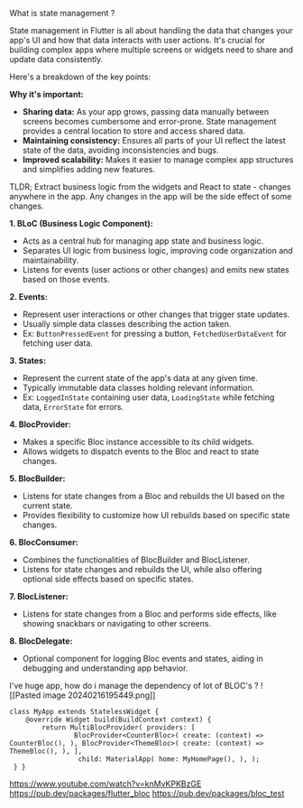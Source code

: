 
What is state management ?

State management in Flutter is all about handling the data that changes your app's UI and how that data interacts with user actions. It's crucial for building complex apps where multiple screens or widgets need to share and update data consistently.

Here's a breakdown of the key points:

**Why it's important:**

- **Sharing data:** As your app grows, passing data manually between screens becomes cumbersome and error-prone. State management provides a central location to store and access shared data.
- **Maintaining consistency:** Ensures all parts of your UI reflect the latest state of the data, avoiding inconsistencies and bugs.
- **Improved scalability:** Makes it easier to manage complex app structures and simplifies adding new features.

TLDR; Extract business logic from the widgets and React to state -  changes anywhere in the app. Any changes in the app will be the side effect of some changes.


**1. BLoC (Business Logic Component):**

- Acts as a central hub for managing app state and business logic.
- Separates UI logic from business logic, improving code organization and maintainability.
- Listens for events (user actions or other changes) and emits new states based on those events.

**2. Events:**

- Represent user interactions or other changes that trigger state updates.
- Usually simple data classes describing the action taken.
- Ex: `ButtonPressedEvent` for pressing a button, `FetchedUserDataEvent` for fetching user data.

**3. States:**

- Represent the current state of the app's data at any given time.
- Typically immutable data classes holding relevant information.
- Ex: `LoggedInState` containing user data, `LoadingState` while fetching data, `ErrorState` for errors.

**4. BlocProvider:**

- Makes a specific Bloc instance accessible to its child widgets.
- Allows widgets to dispatch events to the Bloc and react to state changes.

**5. BlocBuilder:**

- Listens for state changes from a Bloc and rebuilds the UI based on the current state.
- Provides flexibility to customize how UI rebuilds based on specific state changes.

**6. BlocConsumer:**

- Combines the functionalities of BlocBuilder and BlocListener.
- Listens for state changes and rebuilds the UI, while also offering optional side effects based on specific states.

**7. BlocListener:**

- Listens for state changes from a Bloc and performs side effects, like showing snackbars or navigating to other screens.

**8. BlocDelegate:**

- Optional component for logging Bloc events and states, aiding in debugging and understanding app behavior.


I've huge app, how do i manage the dependency of lot of BLOC's ?
![[Pasted image 20240216195449.png]]

```
class MyApp extends StatelessWidget {
	@override Widget build(BuildContext context) { 
		return MultiBlocProvider( providers: [ 
				BlocProvider<CounterBloc>( create: (context) => CounterBloc(), ), BlocProvider<ThemeBloc>( create: (context) => ThemeBloc(), ), ],
				 child: MaterialApp( home: MyHomePage(), ), );
 } }

```

https://www.youtube.com/watch?v=knMvKPKBzGE
https://pub.dev/packages/flutter_bloc
https://pub.dev/packages/bloc_test